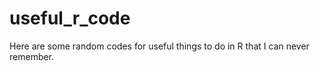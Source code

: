 # useful_r_code

Here are some random codes for useful things to do in R that I can never remember.
